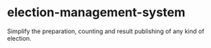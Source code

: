 # election-management-system
Simplify the preparation, counting and result publishing of any kind of election.
